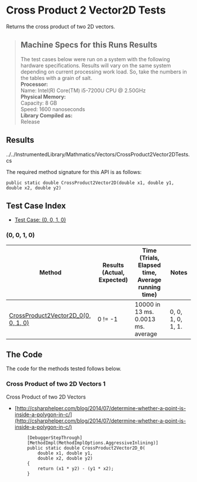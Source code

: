 # Cross Product 2 Vector2D Tests

Returns the cross product of two 2D vectors.

> ## Machine Specs for this Runs Results
> The test cases below were run on a system with the following hardware specifications. Results will vary on the same system depending on current processing work load. So, take the numbers in the tables with a grain of salt.  
> **Processor:**  
> Name: Intel(R) Core(TM) i5-7200U CPU @ 2.50GHz  
  > **Physical Memory:**  
> Capacity: 8 GB  
> Speed: 1600 nanoseconds  
  > **Library Compiled as:**  
> Release  

## Results

../../InstrumentedLibrary/Mathmatics/Vectors/CrossProduct2Vector2DTests.cs

The required method signature for this API is as follows:

```CSharp
public static double CrossProduct2Vector2D(double x1, double y1, double x2, double y2)
```

## Test Case Index

- [Test Case: (0, 0, 1, 0)](#0,-0,-1,-0)

### (0, 0, 1, 0)

| Method | Results (Actual, Expected) | Time (Trials, Elapsed time, Average running time) | Notes |
|---|---|---|---|
| [CrossProduct2Vector2D_0(0, 0, 1, 0)](#Cross-Product-of-two-2D-Vectors-1) | 0 != -1 | 10000 in 13 ms. 0.0013 ms. average | 0, 0, 1, 0, 1, 1. |

## The Code

The code for the methods tested follows below.

### Cross Product of two 2D Vectors 1

Cross Product of two 2D Vectors  
- [http://csharphelper.com/blog/2014/07/determine-whether-a-point-is-inside-a-polygon-in-c/](http://csharphelper.com/blog/2014/07/determine-whether-a-point-is-inside-a-polygon-in-c/)

```CSharp
        [DebuggerStepThrough]
        [MethodImpl(MethodImplOptions.AggressiveInlining)]
        public static double CrossProduct2Vector2D_0(
            double x1, double y1,
            double x2, double y2)
        {
            return (x1 * y2) - (y1 * x2);
        }
```

